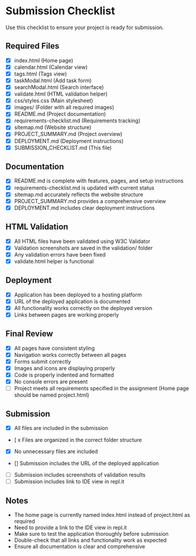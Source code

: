# Submission Checklist

Use this checklist to ensure your project is ready for submission.

## Required Files

- [x] index.html (Home page)
- [x] calendar.html (Calendar view)
- [x] tags.html (Tags view)
- [x] taskModal.html (Add task form)
- [x] searchModal.html (Search interface)
- [x] validate.html (HTML validation helper)
- [x] css/styles.css (Main stylesheet)
- [x] images/ (Folder with all required images)
- [x] README.md (Project documentation)
- [x] requirements-checklist.md (Requirements tracking)
- [x] sitemap.md (Website structure)
- [x] PROJECT_SUMMARY.md (Project overview)
- [x] DEPLOYMENT.md (Deployment instructions)
- [x] SUBMISSION_CHECKLIST.md (This file)

## Documentation

- [x] README.md is complete with features, pages, and setup instructions
- [x] requirements-checklist.md is updated with current status
- [x] sitemap.md accurately reflects the website structure
- [x] PROJECT_SUMMARY.md provides a comprehensive overview
- [x] DEPLOYMENT.md includes clear deployment instructions

## HTML Validation

- [x] All HTML files have been validated using W3C Validator
- [x] Validation screenshots are saved in the validation/ folder
- [x] Any validation errors have been fixed
- [x] validate.html helper is functional

## Deployment

- [x] Application has been deployed to a hosting platform
- [x] URL of the deployed application is documented
- [x] All functionality works correctly on the deployed version
- [x] Links between pages are working properly

## Final Review

- [x] All pages have consistent styling
- [x] Navigation works correctly between all pages
- [x] Forms submit correctly
- [x] Images and icons are displaying properly
- [x] Code is properly indented and formatted
- [x] No console errors are present
- [ ] Project meets all requirements specified in the assignment (Home page should be named project.html)

## Submission

- [x] All files are included in the submission
- [ x Files are organized in the correct folder structure
- [x] No unnecessary files are included
- [] Submission includes the URL of the deployed application
- [ ] Submission includes screenshots of validation results
- [ ] Submission includes link to IDE view in repl.it

## Notes

- The home page is currently named index.html instead of project.html as required
- Need to provide a link to the IDE view in repl.it
- Make sure to test the application thoroughly before submission
- Double-check that all links and functionality work as expected
- Ensure all documentation is clear and comprehensive
